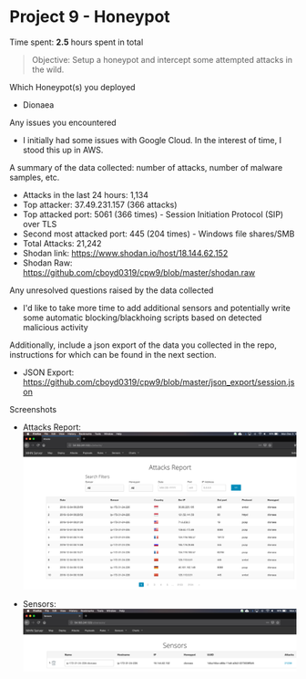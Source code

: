 # Project 9 - Honeypot

Time spent: **2.5** hours spent in total

> Objective: Setup a honeypot and intercept some attempted attacks in the wild.

Which Honeypot(s) you deployed
- Dionaea

Any issues you encountered
- I initially had some issues with Google Cloud. In the interest of time, I stood this up in AWS.

A summary of the data collected: number of attacks, number of malware samples, etc.
- Attacks in the last 24 hours: 1,134
- Top attacker: 37.49.231.157 (366 attacks)
- Top attacked port: 5061 (366 times) - Session Initiation Protocol (SIP) over TLS
- Second most attacked port: 445 (204 times) - Windows file shares/SMB
- Total Attacks: 21,242
- Shodan link: https://www.shodan.io/host/18.144.62.152
- Shodan Raw: https://github.com/cboyd0319/cpw9/blob/master/shodan.raw

Any unresolved questions raised by the data collected
- I'd like to take more time to add additional sensors and potentially write some automatic blocking/blackhoing scripts based on detected malicious activity

Additionally, include a json export of the data you collected in the repo, instructions for which can be found in the next section.
- JSON Export: https://github.com/cboyd0319/cpw9/blob/master/json_export/session.json

Screenshots
- Attacks Report: ![](https://github.com/cboyd0319/cpw9/blob/master/images/Screen%20Shot%202018-12-03%20at%204.33.25%20PM.png)


- Sensors: ![](https://github.com/cboyd0319/cpw9/blob/master/images/Screen%20Shot%202018-12-03%20at%204.33.38%20PM.png)
